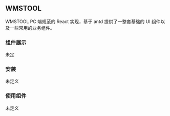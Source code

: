 ## WMSTOOL

WMSTOOL  PC 端规范的 React 实现，基于 antd 提供了一整套基础的 UI 组件以及一些常用的业务组件。

### 组件展示

未定



### 安装

未定义

### 使用组件

未定义






